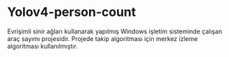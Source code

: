 # Yolov4-person-count

Evrişimli sinir ağları kullanarak yapılmış Windows işletim sisteminde çalışan araç sayımı projesidir. Projede takip algoritması için merkez izleme algoritması kullanılmıştır.
